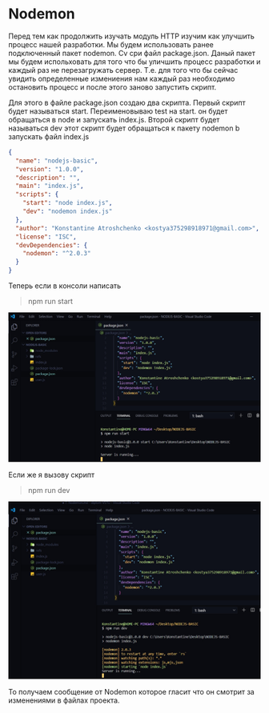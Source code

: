 # Nodemon

Перед тем как продолжить изучать модуль HTTP изучим как улучшить процесс нашей разработки. Мы будем использовать ранее подключенный пакет nodemon. Cv сри файл package.json.
Даный пакет мы будем испольховать для того что бы уличшить процесс разработки  и каждый раз не перезагружать сервер. Т.е. для того что бы сейчас увидить определенные измениения нам каждый раз необходимо остановить процесс и после этого заново запустить скрипт.

Для этого в файле package.json создаю два скрипта. Первый скрипт будет называться start. Переименовываю test на start. он будет обращаться в node и запускать index.js.
Второй скрипт будет называться dev этот скрипт будет обращаться к пакету nodemon b запускать файл index.js

```json
{
  "name": "nodejs-basic",
  "version": "1.0.0",
  "description": "",
  "main": "index.js",
  "scripts": {
    "start": "node index.js", 
    "dev": "nodemon index.js"
  },
  "author": "Konstantine Atroshchenko <kostya375298918971@gmail.com>",
  "license": "ISC",
  "devDependencies": {
    "nodemon": "^2.0.3"
  }
}
```

Теперь если в консоли написать 

>npm run start

![](img/041.jpg)

Если же я вызову скрипт

> npm run dev

![](img/042.jpg)

То получаем сообщение от Nodemon которое гласит что он смотрит за изменениями в файлах проекта.